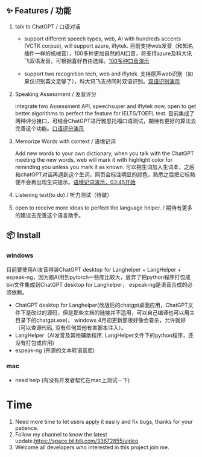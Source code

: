 ## ✨ Features / 功能
1. talk to ChatGPT / 口语对话

    - support different speech types, web, AI with hundreds accents (VCTK corpus), will support azure, iflytek. 目前支持web发音（和知名插件一样的机械音），100多种更加自然的AI口音，将支持azure及科大讯飞双语发音，可根据喜好自由选择。[100多种口音演示](https://www.bilibili.com/video/BV1Q84y1P7nK/?spm_id_from=333.999.0.0&vd_source=21f2f45d40a5b4fec0f1ea075e50b356)

    - support two recognition tech, web and iflytek. 支持原声web识别（如果仅识别英文足够了），科大讯飞支持同时双语识别。[双语识别演示](https://www.bilibili.com/video/BV11L411C7G2/?spm_id_from=333.999.0.0&vd_source=21f2f45d40a5b4fec0f1ea075e50b356)
2. Speaking Assessment / 发音评分

     integrate two Assessment API, speechsuper and iflytek now, open to get better algorithms to perfect the feature for IELTS/TOEFL test. 目前集成了两种评分接口，可结合ChatGPT进行雅思托福口语测试，期待有更好的算法去完善这个功能。[口语评分演示](https://www.bilibili.com/video/BV1Ch41137en/?spm_id_from=333.999.0.0&vd_source=21f2f45d40a5b4fec0f1ea075e50b356)
3. Memorize Words with context / 语境记词

   Add new words to your own dictionary, when you talk with the ChatGPT meeting the new words, web will mark it with highlight color for reminding you unless you mark it as known.  可以把生词加入生词本，之后和chatGPT对话再遇到这个生词，网页会标注明显的颜色，熟悉之后把它标熟便不会再出现生词提示。[语境记词演示，03:45开始](https://www.bilibili.com/video/BV1nj411c7zi/?spm_id_from=333.999.0.0&vd_source=21f2f45d40a5b4fec0f1ea075e50b356)
4. Listening test(to do) / 听力测试（待做）
5. open to receive more ideas to perfect the language helper. / 期待有更多的建议去完善这个语言助手。

## 📦 Install
### windows

  目前要使用AI发音得装ChatGPT desktop for Langhelper + LangHelper + espeak-ng，因为跑AI用到pytorch一些库比较大，放弃了把python程序打包成bin文件集成到ChatGPT desktop for Langhelper， espeak-ng是语音合成的必须依赖。
- ChatGPT desktop for Langhelper(改版后的chatgpt桌面应用，ChatGPT文件下是改过的源码，但是那些文档的链接并不适用，可以自己编译也可以用主目录下的chatgpt.exe)， windows 4月初更新那版好像会查杀，允许就好（可以查源代码, 没有任何其他有害脚本注入）。
- LangHelper（AI发音及其他辅助程序, LangHelper文件下的python程序，还没有打包成应用)
- espeak-ng (开源的文本转语音库)

### mac
- need help (有没有开发者帮忙在mac上测试一下)


# Time
1. Need more time to let users apply it easily and fix bugs, thanks for your patience.
2. Follow my channel to know the latest update.https://space.bilibili.com/33672855/video
3. Welcome all developers who interested in this project join me.
